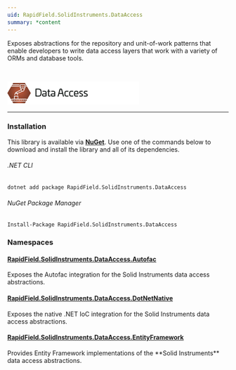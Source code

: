 ```yaml
---
uid: RapidField.SolidInstruments.DataAccess
summary: *content
---
```


<!--
Copyright (c) RapidField LLC. Licensed under the MIT License. See LICENSE.txt in the project root for license information.
-->

Exposes abstractions for the repository and unit-of-work patterns that enable developers to write data access layers that work with a variety of ORMs and database tools.

<br />

![Data Access label](../images/Label.DataAccess.300w.png)
- - -

### Installation

This library is available via [**NuGet**](https://docs.microsoft.com/en-us/nuget/quickstart/install-and-use-a-package-in-visual-studio). Use one of the commands below to download and install the library and all of its dependencies.

###### .NET CLI

```shell
dotnet add package RapidField.SolidInstruments.DataAccess
```

###### NuGet Package Manager

```shell
Install-Package RapidField.SolidInstruments.DataAccess
```

### Namespaces

#### [RapidField.SolidInstruments.DataAccess.Autofac](https://www.solidinstruments.com/api/RapidField.SolidInstruments.DataAccess.Autofac.html)

<section>
Exposes the Autofac integration for the Solid Instruments data access abstractions.
</section>

#### [RapidField.SolidInstruments.DataAccess.DotNetNative](https://www.solidinstruments.com/api/RapidField.SolidInstruments.DataAccess.DotNetNative.html)

<section>
Exposes the native .NET IoC integration for the Solid Instruments data access abstractions.
</section>

#### [RapidField.SolidInstruments.DataAccess.EntityFramework](https://www.solidinstruments.com/api/RapidField.SolidInstruments.DataAccess.EntityFramework.html)

<section>
Provides Entity Framework implementations of the **Solid Instruments** data access abstractions.
</section>